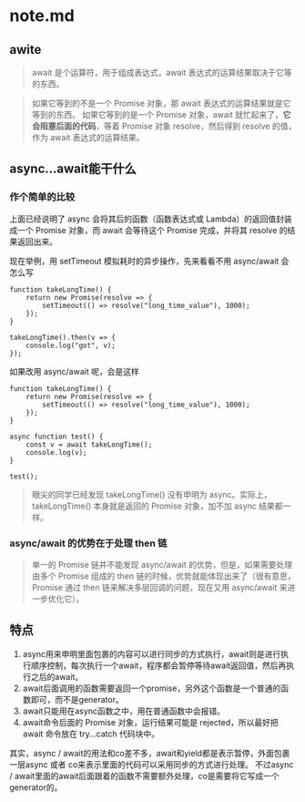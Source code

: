 # note.md

## awite
> await 是个运算符，用于组成表达式，await 表达式的运算结果取决于它等的东西。

> 如果它等到的不是一个 Promise 对象，那 await 表达式的运算结果就是它等到的东西。
> 如果它等到的是一个 Promise 对象，await 就忙起来了，**它会阻塞后面的代码**，等着 Promise 对象 resolve，然后得到 resolve 的值，作为 await 表达式的运算结果。


## async...await能干什么

### 作个简单的比较

上面已经说明了 async 会将其后的函数（函数表达式或 Lambda）的返回值封装成一个 Promise 对象，而 await 会等待这个 Promise 完成，并将其 resolve 的结果返回出来。

现在举例，用 setTimeout 模拟耗时的异步操作，先来看看不用 async/await 会怎么写 
```
function takeLongTime() {
    return new Promise(resolve => {
        setTimeout(() => resolve("long_time_value"), 1000);
    });
}

takeLongTime().then(v => {
    console.log("got", v);
});
```
如果改用 async/await 呢，会是这样
```
function takeLongTime() {
    return new Promise(resolve => {
        setTimeout(() => resolve("long_time_value"), 1000);
    });
}

async function test() {
    const v = await takeLongTime();
    console.log(v);
}

test();
```

> 眼尖的同学已经发现 takeLongTime() 没有申明为 async。实际上，takeLongTime() 本身就是返回的 Promise 对象，加不加 async 结果都一样。

### async/await 的优势在于处理 then 链

> 单一的 Promise 链并不能发现 async/await 的优势，但是，如果需要处理由多个 Promise 组成的 then 链的时候，优势就能体现出来了（很有意思，Promise 通过 then 链来解决多层回调的问题，现在又用 async/await 来进一步优化它）。

## 特点
1. async用来申明里面包裹的内容可以进行同步的方式执行，await则是进行执行顺序控制，每次执行一个await，程序都会暂停等待await返回值，然后再执行之后的await。
2. await后面调用的函数需要返回一个promise，另外这个函数是一个普通的函数即可，而不是generator。
3. await只能用在async函数之中，用在普通函数中会报错。
4. await命令后面的 Promise 对象，运行结果可能是 rejected，所以最好把 await 命令放在 try...catch 代码块中。

其实，async / await的用法和co差不多，await和yield都是表示暂停，外面包裹一层async 或者 co来表示里面的代码可以采用同步的方式进行处理。
不过async / await里面的await后面跟着的函数不需要额外处理，co是需要将它写成一个generator的。